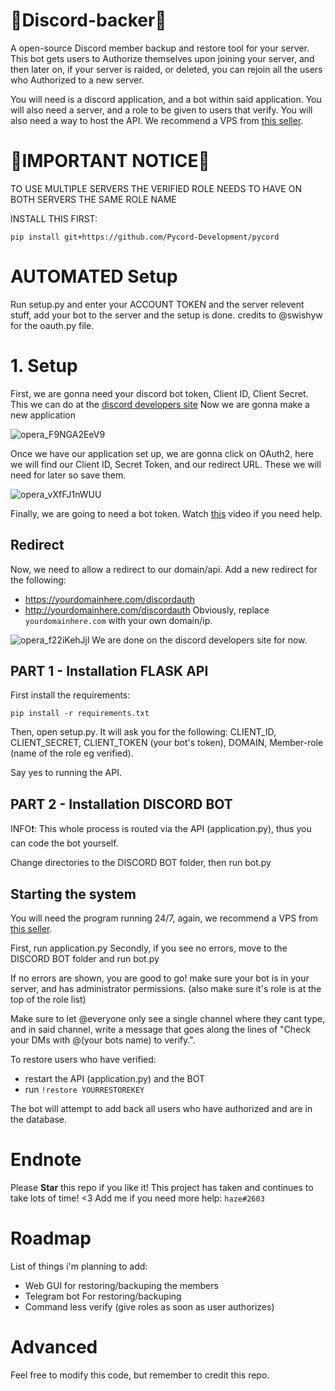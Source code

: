 # 🤑Discord-backer🤑
A open-source Discord member backup and restore tool for your server.
This bot gets users to Authorize themselves upon joining your server, and then later on, if your server is raided, or deleted, you can rejoin all the users who Authorized to a new server.

You will need is a discord application, and a bot within said application. You will also need a server, and a role to be given to users that verify. You will also need a way to host the API. We recommend a VPS from [this seller](https://bit.ly/vpsshop).


# 🛑IMPORTANT NOTICE🛑
TO USE MULTIPLE SERVERS THE VERIFIED ROLE NEEDS TO HAVE ON BOTH SERVERS THE SAME ROLE NAME

INSTALL THIS FIRST:
```batch
pip install git+https://github.com/Pycord-Development/pycord
```

# AUTOMATED Setup
Run setup.py and enter your ACCOUNT TOKEN and the server relevent stuff, add your bot to the server and the setup is done.  credits to @swishyw for the oauth.py file.

# 1. Setup
First, we are gonna need your discord bot token, Client ID, Client Secret.
This we can do at the [discord developers site](https://discord.com/developers/applications)
Now we are gonna make a new application

![opera_F9NGA2EeV9](https://user-images.githubusercontent.com/70100389/147709401-feb1c02b-d02f-46df-8fa9-5c89f0f8e590.png)


Once we have our application set up, we are gonna click on OAuth2, here we will find our Client ID, Secret Token, and our redirect URL. These we will need for later so save them.


![opera_vXfFJ1nWUU](https://user-images.githubusercontent.com/70100389/147709519-9332234a-b11f-43cc-abdc-06a970e97389.png)

Finally, we are going to need a bot token. Watch [this](https://youtu.be/dCkYje6B-io) video if you need help.

## Redirect

Now, we need to allow a redirect to our domain/api.
Add a new redirect for the following:
- https://yourdomainhere.com/discordauth
- http://yourdomainhere.com/discordauth
Obviously, replace `yourdomainhere.com` with your own domain/ip.

![opera_f22iKehJjl](https://user-images.githubusercontent.com/70100389/147709654-c2eb9cb7-6e96-4823-8c46-33add2f3a75c.png)
We are done on the discord developers site for now.

## PART 1 - Installation FLASK API 

First install the requirements: 

```
pip install -r requirements.txt
``` 

Then, open setup.py. It will ask you for the following: CLIENT_ID, CLIENT_SECRET, CLIENT_TOKEN (your bot's token), DOMAIN, Member-role (name of the role eg verified). 

Say yes to running the API.


## PART 2 - Installation DISCORD BOT
INFO❗: This whole process is routed via the API (application.py), thus you can code the bot yourself.

Change directories to the DISCORD BOT folder, then run bot.py
## Starting the system

You will need the program running 24/7, again, we recommend a VPS from [this seller](https://bit.ly/vpsshop).

First, run application.py
Secondly, if you see no errors, move to the DISCORD BOT folder and run bot.py

If no errors are shown, you are good to go! make sure your bot is in your server, and has administrator permissions. (also make sure it's role is at the top of the role list)

Make sure to let @everyone only see a single channel where they cant type, and in said channel, write a message that goes along the lines of "Check your DMs with @(your bots name) to verify.".

To restore users who have verified:
- restart the API (application.py) and the BOT
- run `!restore YOURRESTOREKEY `

The bot will attempt to add back all users who have authorized and are in the database.

# Endnote
Please **Star** this repo if you like it! This project has taken and continues to take lots of time! <3
Add me if you need more help: `haze#2603`


# Roadmap
List of things i'm planning to add:

- Web GUI for restoring/backuping the members
- Telegram bot For restoring/backuping
- Command less verify (give roles as soon as user authorizes)

# Advanced
Feel free to modify this code, but remember to credit this repo.

